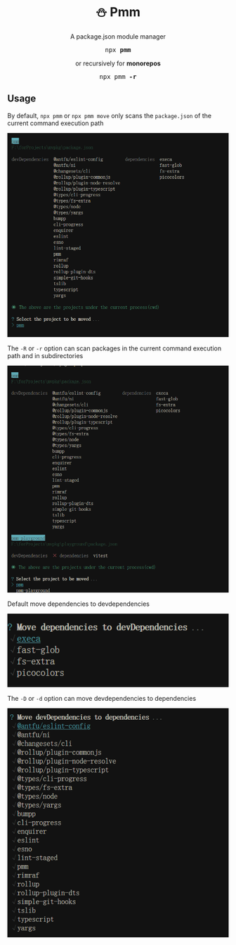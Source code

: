 <h1 align="center">⛄ Pmm</h1>
<p align="center">A package.json module manager</p>

<pre align="center">npx <b>pmm</b></pre>

<p align="center">or recursively for <b>monorepos</b></p>

<pre align="center">npx pmm <b>-r</b></pre>

## Usage

By default, `npx pmm` or `npx pmm move` only scans the `package.json` of the current command execution path 
<br>
<p align='center'>
<img src='./screenshots/default.png' width='600'/>
</p>

The `-R` or `-r` option can scan packages in the current command execution path and in subdirectories
<br>
<p align='center'>
<img src='./screenshots/move-r.png' width='600'/>
</p>

Default move dependencies to devdependencies
<br>
<p align='center'>
<img src='./screenshots/move.png' width='600'/>
</p>

The `-D` or `-d` option can move devdependencies to dependencies 
<br>
<p align='center'>
<img src='./screenshots/move-d.png' width='600'/>
</p>

